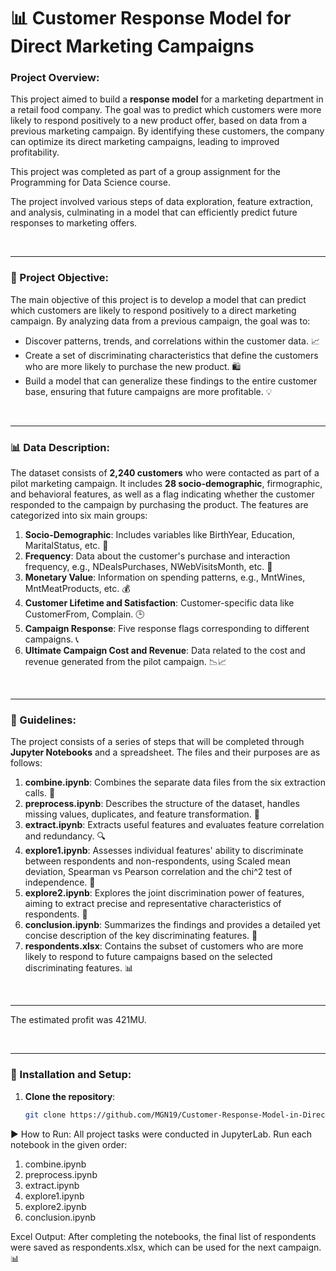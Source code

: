 # 📊 Customer Response Model for Direct Marketing Campaigns

### Project Overview:
This project aimed to build a **response model** for a marketing department in a retail food company. The goal was to predict which customers were more likely to respond positively to a new product offer, based on data from a previous marketing campaign. By identifying these customers, the company can optimize its direct marketing campaigns, leading to improved profitability.

This project was completed as part of a group assignment for the Programming for Data Science course.

The project involved various steps of data exploration, feature extraction, and analysis, culminating in a model that can efficiently predict future responses to marketing offers.

<br>

---

### 🎯 Project Objective:
The main objective of this project is to develop a model that can predict which customers are likely to respond positively to a direct marketing campaign. By analyzing data from a previous campaign, the goal was to:

- Discover patterns, trends, and correlations within the customer data. 📈
- Create a set of discriminating characteristics that define the customers who are more likely to purchase the new product. 🛍️
- Build a model that can generalize these findings to the entire customer base, ensuring that future campaigns are more profitable. 💡

<br>

---

### 📊 Data Description:
The dataset consists of **2,240 customers** who were contacted as part of a pilot marketing campaign. It includes **28 socio-demographic**, firmographic, and behavioral features, as well as a flag indicating whether the customer responded to the campaign by purchasing the product. The features are categorized into six main groups:

1. **Socio-Demographic**: Includes variables like BirthYear, Education, MaritalStatus, etc. 👤
2. **Frequency**: Data about the customer's purchase and interaction frequency, e.g., NDealsPurchases, NWebVisitsMonth, etc. 🔄
3. **Monetary Value**: Information on spending patterns, e.g., MntWines, MntMeatProducts, etc. 💰
4. **Customer Lifetime and Satisfaction**: Customer-specific data like CustomerFrom, Complain. 🕒
5. **Campaign Response**: Five response flags corresponding to different campaigns. 📞
6. **Ultimate Campaign Cost and Revenue**: Data related to the cost and revenue generated from the pilot campaign. 📉📈

<br>

---

### 📝 Guidelines:
The project consists of a series of steps that will be completed through **Jupyter Notebooks** and a spreadsheet. The files and their purposes are as follows:

1. **combine.ipynb**: Combines the separate data files from the six extraction calls. 🔗
2. **preprocess.ipynb**: Describes the structure of the dataset, handles missing values, duplicates, and feature transformation. 🧹
3. **extract.ipynb**: Extracts useful features and evaluates feature correlation and redundancy. 🔍
4. **explore1.ipynb**: Assesses individual features' ability to discriminate between respondents and non-respondents, using Scaled mean deviation, Spearman vs Pearson correlation and the chi^2 test of independence. 🔑
5. **explore2.ipynb**: Explores the joint discrimination power of features, aiming to extract precise and representative characteristics of respondents. 🧠
6. **conclusion.ipynb**: Summarizes the findings and provides a detailed yet concise description of the key discriminating features. 📝
7. **respondents.xlsx**: Contains the subset of customers who are more likely to respond to future campaigns based on the selected discriminating features. 📊

<br>

---

The estimated profit was 421MU.

<br>

---

### 🚀 Installation and Setup:

1. **Clone the repository**:
   ```bash
   git clone https://github.com/MGN19/Customer-Response-Model-in-Direct-Marketing.git
   ```

▶️ How to Run: All project tasks were conducted in JupyterLab. Run each notebook in the given order:

1. combine.ipynb
2. preprocess.ipynb
3. extract.ipynb
4. explore1.ipynb
5. explore2.ipynb
6. conclusion.ipynb

Excel Output: After completing the notebooks, the final list of respondents were saved as respondents.xlsx, which can be used for the next campaign. 📊
